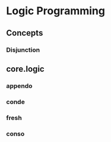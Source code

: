 
# Logic Programming

## Concepts

### Disjunction

## core.logic 

### appendo 

### conde

### fresh 

### conso 


